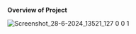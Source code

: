 **Overview of Project**



![Screenshot_28-6-2024_13521_127 0 0 1](https://github.com/amitgupta226571/e-learning-site/assets/163492672/48e5a5a1-4445-4df3-ad97-b79064962a45)


